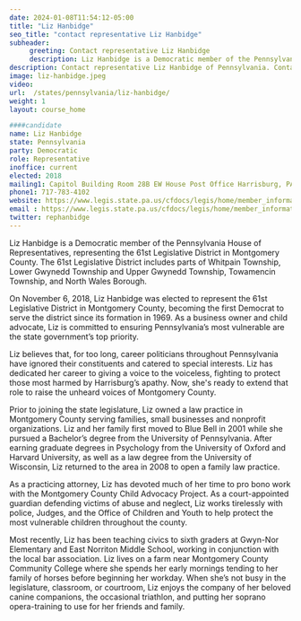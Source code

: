 ```yaml
---
date: 2024-01-08T11:54:12-05:00
title: "Liz Hanbidge"
seo_title: "contact representative Liz Hanbidge"
subheader:
     greeting: Contact representative Liz Hanbidge
     description: Liz Hanbidge is a Democratic member of the Pennsylvania House of Representatives, representing the 61st Legislative District in Montgomery County. The 61st Legislative District includes parts of Whitpain Township, Lower Gwynedd Township and Upper Gwynedd Township, Towamencin Township, and North Wales Borough.
description: Contact representative Liz Hanbidge of Pennsylvania. Contact information for Liz Hanbidge includes email address, phone number, and mailing address.
image: liz-hanbidge.jpeg
video:
url:  /states/pennsylvania/liz-hanbidge/
weight: 1
layout: course_home

####candidate
name: Liz Hanbidge
state: Pennsylvania
party: Democratic
role: Representative
inoffice: current
elected: 2018
mailing1: Capitol Building Room 28B EW House Post Office Harrisburg, PA 17120
phone1: 717-783-4102
website: https://www.legis.state.pa.us/cfdocs/legis/home/member_information/House_bio.cfm?id=1834/
email : https://www.legis.state.pa.us/cfdocs/legis/home/member_information/House_bio.cfm?id=1834/
twitter: rephanbidge
---
```


Liz Hanbidge is a Democratic member of the Pennsylvania House of Representatives, representing the 61st Legislative District in Montgomery County. The 61st Legislative District includes parts of Whitpain Township, Lower Gwynedd Township and Upper Gwynedd Township, Towamencin Township, and North Wales Borough.

On November 6, 2018, Liz Hanbidge was elected to represent the 61st Legislative District in Montgomery County, becoming the first Democrat to serve the district since its formation in 1969. As a business owner and child advocate, Liz is committed to ensuring Pennsylvania’s most vulnerable are the state government’s top priority.

Liz believes that, for too long, career politicians throughout Pennsylvania have ignored their constituents and catered to special interests. Liz has dedicated her career to giving a voice to the voiceless, fighting to protect those most harmed by Harrisburg’s apathy. Now, she's ready to extend that role to raise the unheard voices of Montgomery County.

Prior to joining the state legislature, Liz owned a law practice in Montgomery County serving families, small businesses and nonprofit organizations. Liz and her family first moved to Blue Bell in 2001 while she pursued a Bachelor’s degree from the University of Pennsylvania. After earning graduate degrees in Psychology from the University of Oxford and Harvard University, as well as a law degree from the University of Wisconsin, Liz returned to the area in 2008 to open a family law practice.

As a practicing attorney, Liz has devoted much of her time to pro bono work with the Montgomery County Child Advocacy Project. As a court-appointed guardian defending victims of abuse and neglect, Liz works tirelessly with police, Judges, and the Office of Children and Youth to help protect the most vulnerable children throughout the county.

Most recently, Liz has been teaching civics to sixth graders at Gwyn-Nor Elementary and East Norriton Middle School, working in conjunction with the local bar association. Liz lives on a farm near Montgomery County Community College where she spends her early mornings tending to her family of horses before beginning her workday. When she’s not busy in the legislature, classroom, or courtroom, Liz enjoys the company of her beloved canine companions, the occasional triathlon, and putting her soprano opera-training to use for her friends and family.
